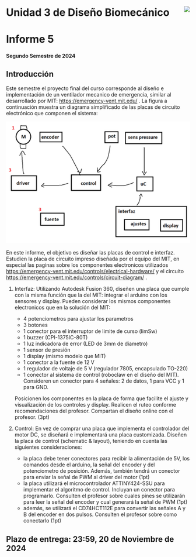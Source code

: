 # <img src="https://julianodb.github.io/SISTEMAS_ELECTRONICOS_PARA_INGENIERIA_BIOMEDICA/img/logo_fing.png?raw=true" align="right" height="45"> Unidad 3 de Diseño Biomecánico
# Informe 5

#### Segundo Semestre de 2024

## Introducción

Este semestre el proyecto final del curso corresponde al diseño e implementación de un ventilador mecanico de emergencia, similar al desarrollado por MIT: https://emergency-vent.mit.edu/ . La figura a continuación muestra un diagrama simplificado de las placas de circuito electrónico que componen el sistema:

![diagram](../img/project_diagram.png)

 En este informe, el objetivo es diseñar las placas de control e interfaz. Estudien la placa de circuito impreso diseñada por el equipo del MIT, en especial las paginas sobre los componentes electronicos utilizados https://emergency-vent.mit.edu/controls/electrical-hardware/ y el circuito https://emergency-vent.mit.edu/controls/circuit-diagram/ . 
 
 1. Interfaz: Utilizando Autodesk Fusion 360, diseñen una placa que cumple con la misma función que la del MIT: integrar el arduino con los sensores y display. Pueden considerar los mismos componentes electronicos que en la solución del MIT:
    - 4 potenciometros para ajustar los parametros
    - 3 botones
    - 1 conector para el interruptor de limite de curso (limSw)
    - 1 buzzer (CPI-1375IC-80T)
    - 1 luz indicadora de error (LED de 3mm de diametro)
    - 1 sensor de presión
    - 1 display (mismo modelo que MIT)
    - 1 conector a la fuente de 12 V
    - 1 regulador de voltaje de 5 V (regulador 7805, encapsulado TO-220)
    - 1 conector al sistema de control (roboclaw en el diseño del MIT). Consideren un conector para 4 señales: 2 de datos, 1 para VCC y 1 para GND.

    Posicionen los componentes en la placa de forma que facilite el ajuste y visualización de los controles y display. Realicen el ruteo conforme recomendaciones del profesor. Compartan el diseño online con el profesor. (3pt)

2. Control: En vez de comprar una placa que implementa el controlador del motor DC, se diseñará e implementará una placa customizada. Diseñen la placa de control (schematic & layout), teniendo en cuenta las siguientes consideraciones:
    - la placa debe tener conectores para recibir la alimentación de 5V, los comandos desde el arduino, la señal del encoder y del potenciometro de posición. Además, también tendrá un conector para enviar la señal de PWM al driver del motor (1pt)
    - la placa utilizará el microcontrolador ATTINY424-SSU para implementar el algoritmo de control. Incluyan un conector para programarlo. Consulten el profesor sobre cuales pines se utilizarán para leer la señal del encoder y cual generará la señal de PWM (1pt)
    - además, se utilizará el CD74HCT112E para convertir las señales A y B del encoder en dos pulsos. Consulten el profesor sobre como conectarlo (1pt)

## Plazo de entrega: 23:59, 20 de Noviembre de 2024